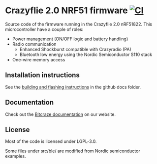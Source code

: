# Crazyflie 2.0 NRF51 firmware [![CI](https://github.com/bitcraze/crazyflie2-nrf-firmware/workflows/CI/badge.svg)](https://github.com/bitcraze/crazyflie2-nrf-firmware/actions?query=workflow%3ACI)

Source code of the firmware running in the Crazyflie 2.0 nRF51822.
This microcontroller have a couple of roles:
 - Power management (ON/OFF logic and battery handling)
 - Radio communication
   - Enhanced Shockburst compatible with Crazyradio (PA)
   - Bluetooth low energy using the Nordic Semiconductor S110 stack
 - One-wire memory access

## Installation instructions

See the [building and flashing instructions](docs/build/build.md) in the github docs folder.

## Documentation

Check out the [Bitcraze documentation](https://www.bitcraze.io/documentation/repository/crazyflie2-nrf-firmware/master/) on our website.

## License

Most of the code is licensed under LGPL-3.0.

Some files under src/ble/ are modified from Nordic semiconductor examples.